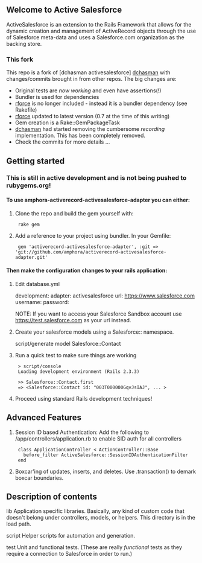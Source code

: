 ## Welcome to Active Salesforce

ActiveSalesforce is an extension to the Rails Framework that allows for the dynamic creation and management of ActiveRecord objects through the use of Salesforce meta-data and uses a Salesforce.com organization as the backing store.

### This fork

This repo is a fork of [dchasman activesalesforce] [dchasman] with changes/commits brought in from other repos. The big changes are:

* Original tests are _now working_ and even have assertions(!)
* Bundler is used for dependencies
* [rforce] is no longer included - instead it is a bundler dependency (see Rakefile)
* [rforce] updated to latest version (0.7 at the time of this writing)
* Gem creation is a Rake::GemPackageTask
* [dchasman] had started removing the cumbersome _recording_ implementation. This has been completely removed.
* Check the commits for more details ...

## Getting started

### This is still in active development and is not being pushed to rubygems.org!

#### To use amphora-activerecord-activesalesforce-adapter you can either:

1. Clone the repo and build the gem yourself with:

        rake gem

2. Add a reference to your project using bundler. In your Gemfile:

        gem 'activerecord-activesalesforce-adapter', :git => 'git://github.com/amphora/activerecord-activesalesforce-adapter.git'

#### Then make the configuration changes to your rails application:

1. Edit database.yml

    development:
      adapter: activesalesforce
      url: https://www.salesforce.com
      username: <salesforce user name goes here>
      password: <salesforce password goes here>

    NOTE: If you want to access your Salesforce Sandbox account use https://test.salesforce.com as your url instead.

2. Create your salesforce models using a Salesforce::<ModelName> namespace.

    script/generate model Salesforce::Contact

3. Run a quick test to make sure things are working

        > script/console
        Loading development environment (Rails 2.3.3)
    
        >> Salesforce::Contact.first
        => <Salesforce::Contact id: "003T000000GqvJsIAJ", ... >

4. Proceed using standard Rails development techniques!

## Advanced Features

1. Session ID based Authentication: Add the following to /app/controllers/application.rb to enable SID auth for all controllers

        class ApplicationController < ActionController::Base
          before_filter ActiveSalesforce::SessionIDAuthenticationFilter
        end

2. Boxcar'ing of updates, inserts, and deletes. Use <YourModel>.transaction() to demark boxcar boundaries.

## Description of contents

lib
 Application specific libraries. Basically, any kind of custom code that doesn't
 belong under controllers, models, or helpers. This directory is in the load path.

script
 Helper scripts for automation and generation.

test
 Unit and functional tests. (These are really _functional_ tests as they require a connection to Salesforce in order to run.)


[dchasman]: https://github.com/dchasman/activerecord-activesalesforce-adapter
[rforce]: https://github.com/undees/rforce
